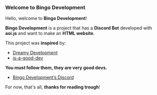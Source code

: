 ### Welcome to Bingo Development

Hello, welcome to **Bingo Development**!

**Bingo Development** is a project that has a **Discord Bot** developed with **aoi.js** and want to make an **HTML website**.

This project was **inspired** by:

- [Dreamy Development](https://discord.gg/4DQH6sJt3p)
- [is-a-good-dev](https://is-a-good.dev/discord)

**You must follow them, they are very good devs.**

- [Bingo Development’s Discord](https://discord.gg/6HfSkjgtZJ)

For now, that's all, __thanks for reading trough__!
